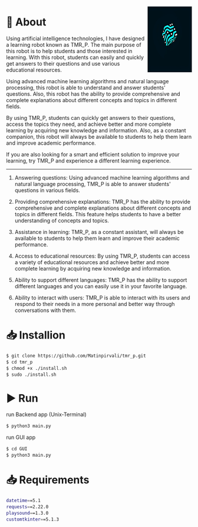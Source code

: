 <img src="https://raw.githubusercontent.com/Matinpirvali/tmr_p/main/GUI/lib/assets/img/photo144176761544017590(1).png" align="right"
     alt="Size Limit logo by Anton Lovchikov" width="120" height="178">

# 📃 About

Using artificial intelligence technologies, I have designed a learning robot known as TMR_P. The main purpose of this robot is to help students and those interested in learning. With this robot, students can easily and quickly get answers to their questions and use various educational resources.

Using advanced machine learning algorithms and natural language processing, this robot is able to understand and answer students' questions. Also, this robot has the ability to provide comprehensive and complete explanations about different concepts and topics in different fields.

By using TMR_P, students can quickly get answers to their questions, access the topics they need, and achieve better and more complete learning by acquiring new knowledge and information. Also, as a constant companion, this robot will always be available to students to help them learn and improve academic performance.

If you are also looking for a smart and efficient solution to improve your learning, try TMR_P and experience a different learning experience.

---------------

1. Answering questions: Using advanced machine learning algorithms and natural language processing, TMR_P is able to answer students' questions in various fields.

2. Providing comprehensive explanations: TMR_P has the ability to provide comprehensive and complete explanations about different concepts and topics in different fields. This feature helps students to have a better understanding of concepts and topics.

3. Assistance in learning: TMR_P, as a constant assistant, will always be available to students to help them learn and improve their academic performance.

4. Access to educational resources: By using TMR_P, students can access a variety of educational resources and achieve better and more complete learning by acquiring new knowledge and information.

5. Ability to support different languages: TMR_P has the ability to support different languages ​​and you can easily use it in your favorite language.

6. Ability to interact with users: TMR_P is able to interact with its users and respond to their needs in a more personal and better way through conversations with them.

# 📥 Installion

```bash
$ git clone https://github.com/Matinpirvali/tmr_p.git
$ cd tmr_p
$ chmod +x ./install.sh
$ sudo ./install.sh
```

# ▶️ Run 

run Backend app (Unix-Terminal)

```bash
$ python3 main.py
```

run GUI app

```bash
$ cd GUI
$ python3 main.py
```
# 📥 Requirements

```bash
datetime==5.1
requests==2.22.0
playsound==1.3.0
customtkinter==5.1.3
```
